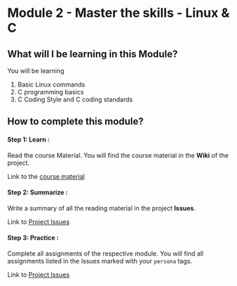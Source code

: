 # Module 2 - Master the skills - Linux & C 

## What will I be learning in this Module?
You will be learning 
1. Basic Linux commands 
2. C programming basics 
3. C Coding Style and C coding standards

## How to complete this module?

#### Step 1: Learn :
Read the course Material. You will find the course material 
in the **Wiki** of the project.

Link to the [course material](https://gitlab.iotiot.in/newbies/iot-internship-feb-20/module2/wikis/home)

#### Step 2: Summarize :
Write a summary of all the reading material in the project **Issues**.

Link to [Project Issues](https://gitlab.iotiot.in/newbies/iot-internship-feb-20/module2/issues)

#### Step 3: Practice :
Complete all assignments of the respective module. You will find all assignments
listed in the Issues marked with your `persona` tags.

Link to [Project Issues](https://gitlab.iotiot.in/newbies/iot-internship-feb-20/module2/issues)

